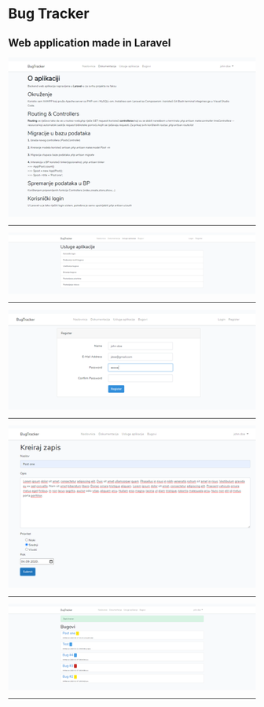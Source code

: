 <h1>Bug Tracker</h1>
<h2>Web application made in Laravel</h2>
<img src = https://github.com/Mathlete98/Bug_Tracker/blob/main/Images/bugTracker1.png> 
<hr>
<img src = https://github.com/Mathlete98/Bug_Tracker/blob/main/Images/bugTracker2.png>
<hr>
<img src = https://github.com/Mathlete98/Bug_Tracker/blob/main/Images/bugTracker3.png>
<hr>
<img src = https://github.com/Mathlete98/Bug_Tracker/blob/main/Images/bugTracker4.png>
<hr>
<img src = https://github.com/Mathlete98/Bug_Tracker/blob/main/Images/bugTracker5.png>
<hr>
